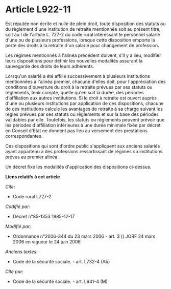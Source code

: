 # Article L922-11

Est réputée non écrite et nulle de plein droit, toute disposition des statuts ou du règlement d'une institution de retraite
mentionnée soit au présent titre, soit au I de l'article L. 727-2 du code rural intéressant le personnel salarié d'une ou de
plusieurs professions, lorsque cette disposition emporte la perte des droits à la retraite d'un salarié pour changement de
profession. 

Les régimes mentionnés à l'alinéa précédent doivent, s'il y a lieu, modifier leurs dispositions pour définir les nouvelles
modalités assurant la sauvegarde des droits de leurs adhérents. 

Lorsqu'un salarié a été affilié successivement à plusieurs institutions mentionnées à l'alinéa premier, chacune d'elles doit,
pour l'appréciation des conditions d'ouverture du droit à la retraite prévues par ses statuts ou règlements, tenir compte,
quelle qu'en soit la durée, des périodes d'affiliation aux autres institutions. Si le droit à retraite est ouvert auprès
d'une ou plusieurs institutions par application de ces dispositions, chacune de ces institutions calcule les avantages de
retraite à sa charge suivant les règles prévues par ses statuts ou règlements et sur la base des périodes validables par
elle. Toutefois, les statuts ou règlements peuvent prévoir que les périodes d'affiliation inférieures à une durée minimale
fixée par décret en Conseil d'Etat ne donnent pas lieu au versement des prestations correspondantes. 

Ces dispositions qui sont d'ordre public s'appliquent aux anciens salariés ayant appartenu à des professions ressortissant de
régimes ou institutions prévus au premier alinéa. 

Un décret fixe les modalités d'application des dispositions ci-dessus.

**Liens relatifs à cet article**

_Cite_:

  - Code rural L727-2

_Codifié par_:

  - Décret n°85-1353 1985-12-17

_Modifié par_:

  - Ordonnance n°2006-344 du 23 mars 2006 - art. 3 () JORF 24 mars 2006 en vigueur le 24 juin 2006

_Anciens textes_:

  - Code de la sécurité sociale. - art. L732-4 (Ab)

_Cité par_:

  - Code de la sécurité sociale. - art. L941-4 (M)
